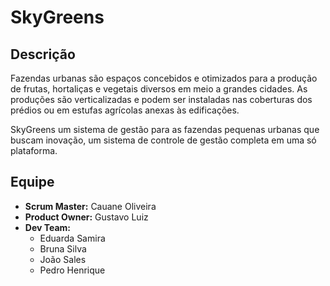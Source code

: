 # SkyGreens

## Descrição
Fazendas urbanas são espaços concebidos e otimizados para a produção de frutas, hortaliças e vegetais diversos em meio a grandes cidades. As produções são verticalizadas e podem ser instaladas nas coberturas dos prédios ou em estufas agrícolas anexas às edificações.

SkyGreens um sistema de gestão para as fazendas pequenas urbanas que buscam inovação, um sistema de controle de gestão completa em uma só plataforma.


## Equipe
- **Scrum Master:** Cauane Oliveira
- **Product Owner:** Gustavo Luiz
- **Dev Team:**
  - Eduarda Samira
  - Bruna Silva
  - João Sales
  - Pedro Henrique
